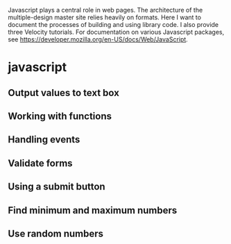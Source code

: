 Javascript plays a central role in web pages. The architecture of the multiple-design master site relies heavily on formats. Here I want to document the processes of building and using library code. I also provide three Velocity tutorials. For documentation on various Javascript packages, see https://developer.mozilla.org/en-US/docs/Web/JavaScript.


# javascript

## Output values to text box

## Working with functions

## Handling events

## Validate forms

## Using a submit button

## Find minimum and maximum numbers

## Use random numbers
